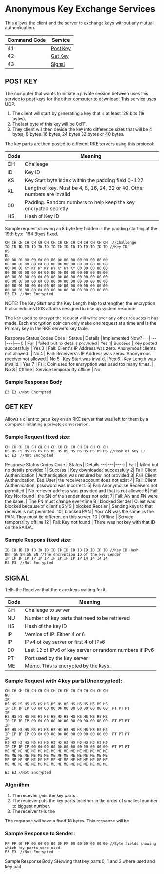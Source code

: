 # Anonymous Key Exchange Services
This allows the client and the server to exchange keys without any mutual authentication. 

Command Code | Service 
--- | --- 
41 | [Post Key](DA%20Key%20Tickets.md#post-key) 
42 | [Get Key](RAIDA%20Key%20Services.md#get-key) 
43 | [Signal](RAIDA%20Key%20Services.md#signal) 

## POST KEY
The computer that wants to initiate a private session between uses this service to post keys for the other computer to download. This service uses UDP. 

1. The client will start by generating a key that is at least 128 bits (16 bytes).
2. The last byte of this key will be 0xFF. 
3. They client will then devide the key into difference sizes that will be 4 bytes, 8 bytes, 16 bytes, 24 bytes 32 bytes or 40 bytes. 

The key parts are then posted to different RKE servers using this protocol: 

 Code | Meaning
 ---|---
 CH | Challenge
 ID | Key ID
 KS | Key Start byte index within the padding field 0-127
 KL | Length of key.  Must be 4, 8, 16, 24, 32 or 40. Other numbers are invalid
 00 | Padding. Random numbers to help keep the key encrypted secretly. 
 HS | Hash of Key ID 
 
Sample request showing an 8 byte key hidden in the padding starting at the 19th byte.  164 Btyes fixed. 
```hex
CH CH CH CH CH CH CH CH CH CH CH CH CH CH CH CH  //Challenge
ID ID ID ID ID ID ID ID ID ID ID ID ID ID ID ID //Key ID
KS 
KL
00 00 00 00 00 00 00 00 00 00 00 00 00 00 00 00
00 00 00 00 00 00 00 00 00 00 00 00 00 00 00 00
00 00 00 KY KY KY KY KY KY KY KY 00 00 00 00 00
00 00 00 00 00 00 00 00 00 00 00 00 00 00 00 00
00 00 00 00 00 00 00 00 00 00 00 00 00 00 00 00
00 00 00 00 00 00 00 00 00 00 00 00 00 00 00 00
00 00 00 00 00 00 00 00 00 00 00 00 00 00 00 00
00 00 00 00 00 00 00 00 00 00 00 00 00 00 00 00
E3 E3  //Not Encrypted 
```
NOTE: The Key Start and the Key Length help to strengthen the encryption. It also reduces DOS attacks designed to use up system resource.

The key used to encrypt the request will write over any other requests it has made. Each encryption coin can only make one request at a time and is the Primary key in the RKE server's key table. 


Response Status Codes
Code | Status | Details | Implemented Now?
---|---|---|---
0 | Fail | failed but no details provided | Yes
1| Success | Key posted successfuly | Yes
3 | Fail: Client's IP Address was zero. Anonymous clients not allowed. | No
4 | Fail: Receivers's IP Address was zeros. Anonymous receiver not allowed.| No
5 | Key Start was invalid. |Yes
6 | Key Length was invalid. | Yes
7 | Fail: Coin used for encryption was used too many times. | No
8 | Offline | Service temporarilty offline  | No

### Sample Response Body
```
E3 E3 //Not Encrypted
```



## GET KEY
Allows a client to get a key on an RKE server that was left for them by a computer initiating a private conversation.  

### Sample Request fixed size: 
```hex
CH CH CH CH CH CH CH CH CH CH CH CH CH CH CH CH 
HS HS HS HS HS HS HS HS HS HS HS HS HS HS HS HS //Hash of Key ID 
E3 E3  //Not Encrypted
```

Response Status Codes
Code | Status | Details
---|---|---
0 | Fail | failed but no details provided
1| Success | Key downloaded successfuly
2| Fail: Client Authentication | Authentication was required but not provided
3| Fail: Client Authentication, Bad User| the receiver account does not exist
4| Fail: Client Authentication, password was incorrect.
5| Fail: Anonymouse Receivers not permitted | No reciever address was provided and that is not allowed
6| Fail: Key Not found | the SN of the sender does not exist
7| Fail: AN and PN were the same. | The PN must change everytime
8 | blocked Sender| Client was blocked because of client's SN
9 | blocked Receier | Sending keys to that receiver is not permitted. 
10 | blocked PAN | Your AN was the same as the PAN. They must be different on this server. 
10 | Offline | Service temporarilty offline 
12 | Fail: Key not found | There was not key with that ID on the RAIDA. 



### Sample Respons fixed size: 
```hex
ID ID ID ID ID ID ID ID ID ID ID ID ID ID ID ID //Key ID Hash
DN  SN SN SN SN //The encryption ID of the key sender 
IP IP IP IP IP IP IP IP IP IP IP IP I4 I4 I4 I4 
E3 E3  //Not Encrypted
```


## SIGNAL

Tells the Receiver that there are keys waiting for it. 

Code | Meaning
---|---
CH | Challenge to server
NU | Number of key parts that need to be retrieved
HS | Hash of the key ID
IP | Version of IP. Either 4 or 6
IP | IPv4 of key server or first 4 of IPv6
00 | Last 12 of IPv6 of key server or random numbers if IPv6
PT | Port used by the key server
ME | Memo. This is encrypted by the keys. 


### Sample Request with 4 key parts(Unencrypted):
```hex
CH CH CH CH CH CH CH CH CH CH CH CH CH CH CH CH  
NU
IP
HS HS HS HS HS HS HS HS HS HS HS HS HS HS HS HS 
IP IP IP IP 00 00 00 00 00 00 00 00 00 00 00 00  PT PT PT 
IP
HS HS HS HS HS HS HS HS HS HS HS HS HS HS HS HS 
IP IP IP IP 00 00 00 00 00 00 00 00 00 00 00 00  PT PT PT
IP
HS HS HS HS HS HS HS HS HS HS HS HS HS HS HS HS 
IP IP IP IP 00 00 00 00 00 00 00 00 00 00 00 00  PT PT PT
IP
HS HS HS HS HS HS HS HS HS HS HS HS HS HS HS HS 
IP IP IP IP 00 00 00 00 00 00 00 00 00 00 00 00  PT PT PT
ME ME ME ME ME ME ME ME ME ME ME ME ME ME ME ME
ME ME ME ME ME ME ME ME ME ME ME ME ME ME ME ME
ME ME ME ME ME ME ME ME ME ME ME ME ME ME ME ME
ME ME ME ME ME ME ME ME ME ME ME ME ME ME ME ME

E3 E3 //Not Encrypted
```

### Algorithm
1. The recevier gets the key parts .
2. The reciever puts the key parts together in the order of smallest number to biggest number.
3. The receiver tells the 



The response will have a fixed 18 bytes. This response will be
### Sample Response to Sender:
```hex
FF FF 00 FF 00 00 00 00 00 FF 00 00 00 00 00 00 //Byte fields showing which key parts were used. 
E3 E3  //Not Encrypted
```
Sample Response Body SHowing that key parts 0, 1 and 3 where used and key part 


<!--
# EXCHANGE KEYS 
Command #220 uses TCP fixed 1016 bytes. 
This is used by a client to tell a server where to go get keys. This uses TCP Protocol. The client sends the server a list
of IP addresses where keys can be found. The server then attempts to collect the keys. 
If it gets all the keys it says status "good". If it gets no keys then it says satus "bad. 
If it gets some of the keys it says status "mixed". It will then return which keys it was able to ret in a bitfield. 
The client will need to change its key depending on the response of the server. 

There are 50 slots for IP addresses. 

The request body has a total fixed number of bytes of 1016 bytes excluding the ending bytes.

Bytes in the Exchange Key Request Body
Code | Name | Total Bytes
---|---|---
CH | Challenge | 16
VR  | IP version: 4 = IPv4, 6 = IPv6 or 0 = "empty slot" | 25
CI | Cacheable Key ID | Maybe different on different key servers | 16  
ID | Exchange Request ID generated by the client so that keys can be cached on the Key Serer | 400
CO | Cloud or Coin ID
SP | Split Number
DA | Data Agent (RAIDA ID)
SH | Shard ID
DN | Denomination of the sender's ID on the RKE server | 25 
SN | Four byte serial number of the user on the RKE Server | 100
TOTAL | fixed number of bytes not including the EA |1016

Sample Request: 
```hex
CH CH CH CH CH CH CH CH CH CH CH CH CH CH CH CH 
CI CI CI CI ID ID ID ID ID ID ID ID ID ID ID I D//Cacheable Key ID that can be cached retreived. 
CO CO SP DA SH DN SN SN SN SN //Place and ID that the server should log in. 
DN SN SN SN SN ID ID ID ID ID ID ID ID ID ID ID //Key ID
CO CO SP DA SH DN SN SN SN SN //Place and ID that the server should log in. 
DN SN SN SN SN ID ID ID ID ID ID ID ID ID ID ID //Key ID
... There are 50 retrievable key slots. Version zero is means empty slot and that is the last one. 
CO CO SP DA SH DN SN SN SN SN //Place and ID that the server should log in. 
DN SN SN SN SN ID ID ID ID ID ID ID ID ID ID ID //Key ID
E3 E3 //Not Encrypted
```

Response Status Codes for Exchange Keys
Code | Status | Details
---|---|---
0 | All Fail | failed to get any keys - warning to shut off 
1| All Success | Downloaded all the keys successfully 
2| Mixed Success | Some of the keys were received 
3| Found Cached | The cached key was found and is being used. 
10 | Offline | Service temporarilty offline 

Sample DNS TXT Record:
```
TXT 
name=raida 
Content=
"r0=RKE.secure.com 89828293 30000 " "r1=RKE.secure.com 89828293 30000 " "r2=RKE.secure.com 89828293 30000 " "r3=RKE.secure.com 89828293 30000 " "r4=RKE.secure.com 89828293 30000 " "r5=RKE.secure.com 89828293 30000 ""r6=RKE.secure.com 89828293 30000 " "r7=RKE.secure.com 89828293 30000 " "r8=RKE.secure.com 89828293 30000 " "r9=RKE.secure.com 89828293 30000 " "r10=RKE.secure.com 89828293 30000 " "r11=RKE.secure.com 89828293 30000 "
```
Sample allowing anonymous:
```
TXT 
name=raida 
Content=
anonymous=ok
```

Sample Response:
```
MS MS ... //there will only be a response body if the status is mixed.
EA EA EA  //Not Encrypted
```

# Free Account
Command #230 fixed bytes over UDP
This allows people to start an account on a RKE server the RKE server they are free

Sample Request: 
```hex
CH CH CH CH CH CH CH CH CH CH CH CH CH CH CH CH 
DN  SN SN SN SN  //Proposed key ID
CH CH CH CH 
EA EA EA  //Not Encrypted
```

Sample Response 
Status Good 
```hex
AN AN AN AN AN AN AN AN AN AN AN AN AN AN AN AN  
```

# Paid Account
Comand #240 fixed bytes over UDP. This must be called over SSL unless there is already some common keys. 

Allows people to create an account on a RKE server and get AES keys. 

Sample Request: 
```hex
CH CH CH CH CH CH CH CH CH CH CH CH CH CH CH CH 
R D  SN SN SN  AN AN AN AN AN AN //Authenticates
ND  SN SN SN SN 
AN AN AN AN AN AN AN AN AN AN AN AN AN AN AN AN  
AN AN AN AN AN AN AN AN AN AN AN AN AN AN AN AN  
AN AN AN AN AN AN AN AN AN AN AN AN AN AN AN AN  
AN AN AN AN AN AN AN AN AN AN AN AN AN AN AN AN  
AN AN AN AN AN AN AN AN AN AN AN AN AN AN AN AN  
....... 25 Authenticty numbers 16 bytes each. 
CH CH CH CH 
EA EA EA  //Not Encrypted
```

Response Status Codes
Code | Status | Details
---|---|---
0 | Fail | failed but no details provided
1| Success | AN attached
2| Fail: ID already in use |
3| Fail: ID outside of range |
4| Fail: CloudCoin was counterfeit |
5| Fail: CloudCoin was not valuable enough. |
6| Fail: No Paid Service. Use Free instead|
7| Fail: Too many account requests try again later.|
10 | Offline | Service temporarilty offline 


Sample Response 
Status Good 
```hex
AN AN AN AN AN AN AN AN AN AN AN AN AN AN AN AN  
```
-->
